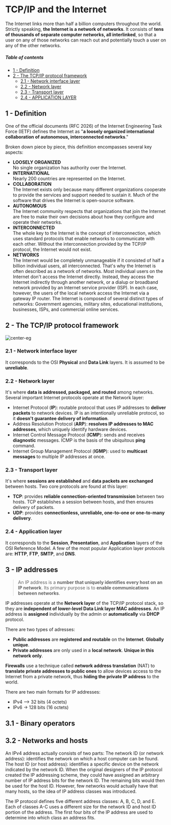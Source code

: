 [//]: # (TITLE The Internet)
[//]: # (ENDPOINT /tcpip)

# TCP/IP and the Internet

The Internet links more than half a billion computers throughout the world. Strictly speaking, **the Internet is a network of networks**. It consists of **tens of thousands of separate computer networks, all interlinked**, so that a user on any of those networks can reach out and potentially touch a user on any of the other networks.


<!-- markdown-toc start - Don't edit this section. Run M-x markdown-toc-refresh-toc -->
##### Table of contents

- [1 - Definition](#1---definition)
- [2 - The TCP/IP protocol framework](#2---the-tcpip-protocol-framework)
    - [2.1 - Network interface layer](#21---network-interface-layer)
    - [2.2 - Network layer](#22---network-layer)
    - [2.3 - Transport layer](#23---transport-layer)
    - [2.4 - APPLICATION LAYER](#24---application-layer)

<!-- markdown-toc end -->

## 1 - Definition

One of the official documents (RFC 2026) of the Internet Engineering Task Force (IETF) defines the Internet as "**a loosely organized international collaboration of autonomous, interconnected networks**." 

Broken down piece by piece, this definition encompasses several key aspects:

- **LOOSELY ORGANIZED**<br>No single organization has authority over the Internet. 
- **INTERNATIONAL**<br>Nearly 200 countries are represented on the Internet.
- **COLLABORATION**<br>The Internet exists only because many different organizations cooperate to provide the services and support needed to sustain it. Much of the software that drives the Internet is open-source software.
- **AUTONOMOUS**<br>The Internet community respects that organizations that join the Internet are free to make their own decisions about how they configure and operate their networks.
- **INTERCONNECTED**<br>The whole key to the Internet is the concept of interconnection, which uses standard protocols that enable networks to communicate with each other. Without the interconnection provided by the TCP/IP protocol, the Internet would not exist.
- **NETWORKS**<br>The Internet would be completely unmanageable if it consisted of half a billion individual users, all interconnected. That's why the Internet is often described as a network of networks. Most individual users on the Internet don't access the Internet directly. Instead, they access the Internet indirectly through another network, or a dialup or broadband network provided by an Internet service provider (ISP). In each case, however, the users of the local network access the Internet via a gateway IP router. The Internet is composed of several distinct types of networks: Government agencies, military sites, educational institutions, businesses, ISPs, and commercial online services.

## 2 - The TCP/IP protocol framework

![center-eg](tcpip.png)


### 2.1 - Network interface layer

It corresponds to the OSI **Physical** and **Data Link** layers. It is assumed to be **unreliable**.


### 2.2 - Network layer

It's where **data is addressed, packaged, and routed** among networks. Several important Internet protocols operate at the Network layer:
- Internet Protocol (**IP**): routable protocol that uses IP addresses to **deliver packets** to network devices. IP is an intentionally unreliable protocol, so it **doesn't guarantee delivery of information**.
- Address Resolution Protocol (**ARP**): **resolves IP addresses to MAC addresses**, which uniquely identify hardware devices.
- Internet Control Message Protocol (**ICMP**): sends and receives **diagnostic** messages. ICMP is the basis of the ubiquitous **ping** command.
- Internet Group Management Protocol (**IGMP**): used to **multicast messages** to multiple IP addresses at once.


### 2.3 - Transport layer

It's where **sessions are established** and **data packets are exchanged** between hosts. Two core protocols are found at this layer:
- **TCP**: provides **reliable connection-oriented transmission** between two hosts. TCP establishes a session between hosts, and then ensures delivery of packets.
- **UDP**: provides **connectionless, unreliable, one-to-one or one-to-many delivery**.


### 2.4 - Application layer

It corresponds to the **Session**, **Presentation**, and **Application** layers of the OSI Reference Model. A few of the most popular Application layer protocols are: **HTTP**, **FTP**, **SMTP**, and **DNS**.


## 3 - IP addresses

> An IP address is a **number that uniquely identifies every host on an IP network**.  Its primary purpose is to **enable communications between networks**.

IP addresses operate at the **Network layer** of the TCP/IP protocol stack, so they are **independent of lower-level Data Link layer MAC addresses**. 
An IP address is **assigned** individually by the admin or **automatically** via **DHCP** protocol.

There are two types of adresses:
- **Public addresses** are **registered and routable** on the **Internet**. **Globally unique**.
- **Private addresses** are only used in a **local network**. **Unique in this network only**.



**Firewalls** use a technique called **network address translation** (NAT) to **translate private addresses to public ones** to allow devices access to the Internet from a private network, thus **hiding the private IP address** to the world.

There are two main formats for IP addresses:
- IPv4 --> 32 bits (4 octets)
- IPv6 → 128 bits (16 octets)

## 3.1 - Binary operators

## 3.2 - Networks and hosts

An IPv4 address actually consists of two parts:
The network ID (or network address): identifies the network on which a host computer can be found.
The host ID (or host address): identifies a specific device on the network indicated by the network ID.
When the original designers of the IP protocol created the IP addressing scheme, they could have assigned an arbitrary number of IP address bits for the network ID. The remaining bits would then be used for the host ID. However, few networks would actually have that many hosts, so the idea of IP address classes was introduced.

The IP protocol defines five different address classes: A, B, C, D, and E. 
Each of classes A-C uses a different size for the network ID and host ID portion of the address.
The first four bits of the IP address are used to determine into which class an address fits.

